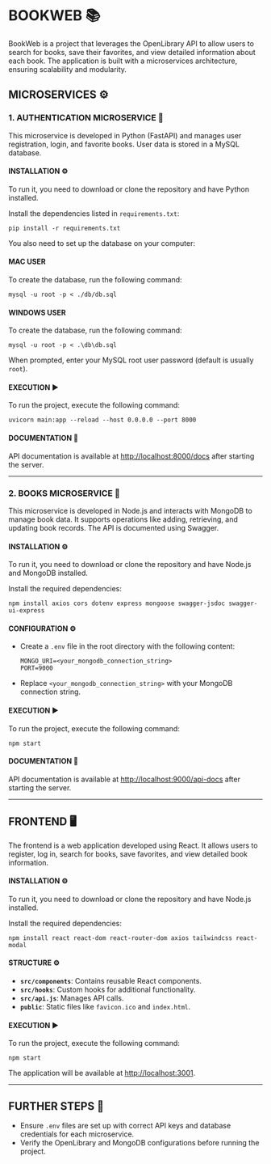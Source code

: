 # BOOKWEB 📚
BookWeb is a project that leverages the OpenLibrary API to allow users to search for books, save their favorites, and view detailed information about each book. The application is built with a microservices architecture, ensuring scalability and modularity.

## MICROSERVICES ⚙️

### 1. AUTHENTICATION MICROSERVICE 🪪
This microservice is developed in Python (FastAPI) and manages user registration, login, and favorite books. User data is stored in a MySQL database.

#### INSTALLATION ⚙️
To run it, you need to download or clone the repository and have Python installed.

Install the dependencies listed in `requirements.txt`:

    pip install -r requirements.txt

You also need to set up the database on your computer:

#### MAC USER
To create the database, run the following command:

    mysql -u root -p < ./db/db.sql

#### WINDOWS USER
To create the database, run the following command:

    mysql -u root -p < .\db\db.sql

When prompted, enter your MySQL root user password (default is usually `root`).

#### EXECUTION ▶️
To run the project, execute the following command:

    uvicorn main:app --reload --host 0.0.0.0 --port 8000

#### DOCUMENTATION 📄
API documentation is available at [http://localhost:8000/docs](http://localhost:8000/docs) after starting the server.

---

### 2. BOOKS MICROSERVICE 📖
This microservice is developed in Node.js and interacts with MongoDB to manage book data. It supports operations like adding, retrieving, and updating book records. The API is documented using Swagger.

#### INSTALLATION ⚙️
To run it, you need to download or clone the repository and have Node.js and MongoDB installed.

Install the required dependencies:

    npm install axios cors dotenv express mongoose swagger-jsdoc swagger-ui-express

#### CONFIGURATION ⚙️
- Create a `.env` file in the root directory with the following content:

      MONGO_URI=<your_mongodb_connection_string>
      PORT=9000

- Replace `<your_mongodb_connection_string>` with your MongoDB connection string.

#### EXECUTION ▶️
To run the project, execute the following command:

    npm start

#### DOCUMENTATION 📄
API documentation is available at [http://localhost:9000/api-docs](http://localhost:9000/api-docs) after starting the server.

---

## FRONTEND 🖥️
The frontend is a web application developed using React. It allows users to register, log in, search for books, save favorites, and view detailed book information.

#### INSTALLATION ⚙️
To run it, you need to download or clone the repository and have Node.js installed.

Install the required dependencies:

    npm install react react-dom react-router-dom axios tailwindcss react-modal

#### STRUCTURE ⚙️
- **`src/components`**: Contains reusable React components.
- **`src/hooks`**: Custom hooks for additional functionality.
- **`src/api.js`**: Manages API calls.
- **`public`**: Static files like `favicon.ico` and `index.html`.

#### EXECUTION ▶️
To run the project, execute the following command:

    npm start

The application will be available at [http://localhost:3001](http://localhost:3001).

---

## FURTHER STEPS 🚀
- Ensure `.env` files are set up with correct API keys and database credentials for each microservice.
- Verify the OpenLibrary and MongoDB configurations before running the project.

